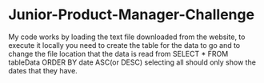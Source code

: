 # Junior-Product-Manager-Challenge
My code works by loading the text file downloaded from the website, to execute it locally you need to create the table for the data to go and to change the file location that the data is read from
SELECT * FROM tableData
ORDER BY date ASC(or DESC)
selecting all should only show the dates that they have.
